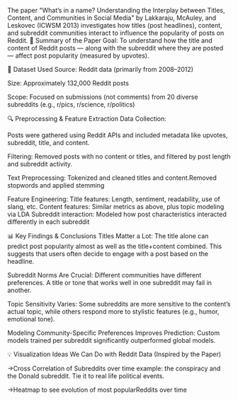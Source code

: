 The paper "What’s in a name? Understanding the Interplay between Titles, Content, and Communities in Social Media" by Lakkaraju, McAuley, and Leskovec (ICWSM 2013) investigates how titles (post headlines), content, and subreddit communities interact to influence the popularity of posts on Reddit.
📄 Summary of the Paper
Goal:
To understand how the title and content of Reddit posts — along with the subreddit where they are posted — affect post popularity (measured by upvotes).

🧪 Dataset Used
Source: Reddit data (primarily from 2008–2012)

Size: Approximately 132,000 Reddit posts

Scope: Focused on submissions (not comments) from 20 diverse subreddits (e.g., r/pics, r/science, r/politics)

🔍 Preprocessing & Feature Extraction
Data Collection:

Posts were gathered using Reddit APIs and included metadata like upvotes, subreddit, title, and content.

Filtering: Removed posts with no content or titles, and filtered by post length and subreddit activity.

Text Preprocessing: Tokenized and cleaned titles and content.Removed stopwords and applied stemming

Feature Engineering: Title features: Length, sentiment, readability, use of slang, etc. Content features: Similar metrics as above, plus topic modeling via LDA Subreddit interaction: Modeled how post characteristics interacted differently in each subreddit

📊 Key Findings & Conclusions
Titles Matter a Lot:
The title alone can predict post popularity almost as well as the title+content combined. This suggests that users often decide to engage with a post based on the headline.

Subreddit Norms Are Crucial:
Different communities have different preferences. A title or tone that works well in one subreddit may fail in another.

Topic Sensitivity Varies:
Some subreddits are more sensitive to the content’s actual topic, while others respond more to stylistic features (e.g., humor, emotional tone).

Modeling Community-Specific Preferences Improves Prediction:
Custom models trained per subreddit significantly outperformed global models.


💡 Visualization Ideas We Can Do with Reddit Data (Inspired by the Paper)

->Cross Correlation of Subreddits over time
example: the conspiracy and the Donald subreddit. Tie it to real life political events.

->Heatmap to see evolution of most popularReddits over time



